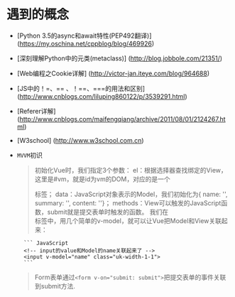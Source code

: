 # 遇到的概念
- [Python 3.5的async和await特性(PEP492翻译)] (https://my.oschina.net/cppblog/blog/469926)
- [深刻理解Python中的元类(metaclass)] (http://blog.jobbole.com/21351/)
- [Web编程之Cookie详解] (http://victor-jan.iteye.com/blog/964688)
- [JS中的！=、== 、！==、===的用法和区别] (http://www.cnblogs.com/liluping860122/p/3539291.html)
- [Referer详解] (http://www.cnblogs.com/maifengqiang/archive/2011/08/01/2124267.html)
- [W3school] (http://www.w3school.com.cn)
- `MVVM`初识
    > 初始化Vue时，我们指定3个参数：
    > el：根据选择器查找绑定的View，这里是#vm，就是id为vm的DOM，对应的是一个<div>标签；
    > data：JavaScript对象表示的Model，我们初始化为{ name: '', summary: '', content: ''}；
    > methods：View可以触发的JavaScript函数，submit就是提交表单时触发的函数。
    > 我们在<form>标签中，用几个简单的v-model，就可以让Vue把Model和View关联起来：
    
        ``` JavaScript
        <!-- input的value和Model的name关联起来了 -->
        <input v-model="name" class="uk-width-1-1">
        ```

    > Form表单通过`<form v-on="submit: submit">`把提交表单的事件关联到submit方法.
